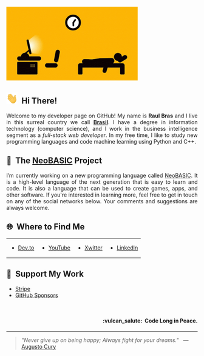 ![Profile Banner](https://raw.githubusercontent.com/teknolista/teknolista/main/assets/profile-banner.gif)

## <img src="https://raw.githubusercontent.com/teknolista/teknolista/main/assets/hand-waving.gif" width="30px">&nbsp; Hi There!

<p align="justify">Welcome to my developer page on GitHub! My name is <b>Raul Bras</b> and I live in this surreal country we call <a href="https://en.wikipedia.org/wiki/Brazil"><b>Brasil</b></a>. I have a degree in information technology (computer science), and I work in the business intelligence segment as a <i>full-stack web developer</i>. In my free time, I like to study new programming languages and code machine learning using Python and C++.</p>


## 🔰&nbsp; The [NeoBASIC](https://github.com/neobasic) Project

<p align="justify">I’m currently working on a new programming language called <a href="https://www.neobasic.org/en/">NeoBASIC</a>. It is a high-level language of the next generation that is easy to learn and code. It is also a language that can be used to create games, apps, and other software. If you're interested in learning more, feel free to get in touch on any of the social networks below. Your comments and suggestions are always welcome.</p>


## 🌐&nbsp; Where to Find Me

<table style="width: 80%; border: none;">
  <tr style="border: none;">
    <td style="border: none;">
        <ul>
            <li><a href="https://dev.to/teknolista">Dev.to</a></li>
        </ul>
    </td>
    <td style="border: none;">
        <ul>
            <li><a href="https://www.youtube.com/@Teknolista">YouTube</a></li>
        </ul>
    </td>
    <td style="border: none;">
        <ul>
            <li><a href="https://x.com/teknolista">Xwitter</a></li>
        </ul>
    </td>
    <td style="border: none;">
        <ul>
            <li><a href="https://www.linkedin.com/in/teknolista">LinkedIn</a></li>
        </ul>
    </td>
  </tr>
</table>


## 🥰&nbsp; Support My Work

- [Stripe](https://donate.stripe.com/5kQ9ASeQren29bP1Xf1Jm00)
- [GitHub Sponsors](https://github.com/sponsors/neobasic)


<br />

<h4 align="right">:vulcan_salute:&nbsp; Code Long in Peace.</h4>

- - -

> _"Never give up on being happy; Always fight for your dreams."_ &nbsp; — &nbsp; [Augusto Cury](https://en.wikipedia.org/wiki/Augusto_Cury)
